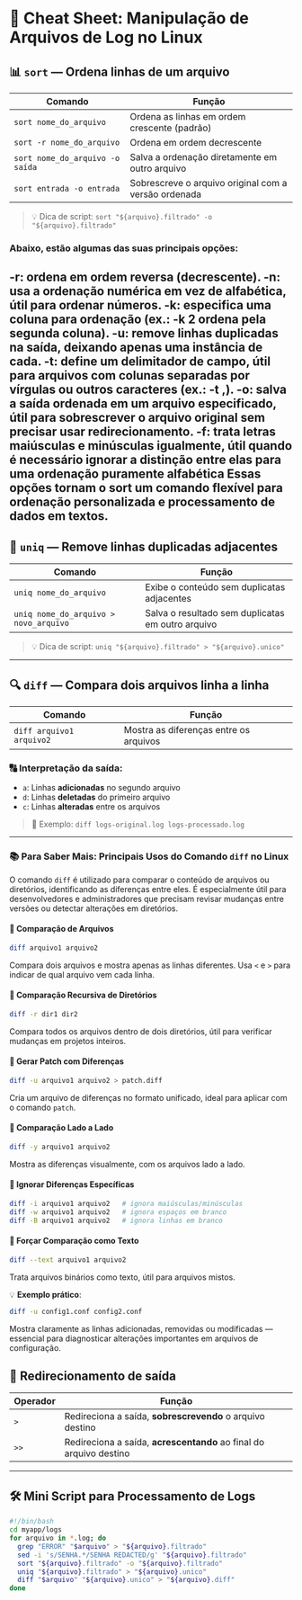 # 🧠 Cheat Sheet: Manipulação de Arquivos de Log no Linux

## 📊 `sort` — Ordena linhas de um arquivo

| Comando                          | Função                                                                 |
|----------------------------------|------------------------------------------------------------------------|
| `sort nome_do_arquivo`          | Ordena as linhas em ordem crescente (padrão)                          |
| `sort -r nome_do_arquivo`       | Ordena em ordem decrescente                                           |
| `sort nome_do_arquivo -o saída` | Salva a ordenação diretamente em outro arquivo                        |
| `sort entrada -o entrada`       | Sobrescreve o arquivo original com a versão ordenada                  |

> 💡 Dica de script:
> `sort "${arquivo}.filtrado" -o "${arquivo}.filtrado"`

### Abaixo, estão algumas das suas principais opções:

-r: ordena em ordem reversa (decrescente).
-n: usa a ordenação numérica em vez de alfabética, útil para ordenar números.
-k: especifica uma coluna para ordenação (ex.: -k 2 ordena pela segunda coluna).
-u: remove linhas duplicadas na saída, deixando apenas uma instância de cada.
-t: define um delimitador de campo, útil para arquivos com colunas separadas por vírgulas ou outros caracteres (ex.: -t ,).
-o: salva a saída ordenada em um arquivo especificado, útil para sobrescrever o arquivo original sem precisar usar redirecionamento.
-f: trata letras maiúsculas e minúsculas igualmente, útil quando é necessário ignorar a distinção entre elas para uma ordenação puramente alfabética
Essas opções tornam o sort um comando flexível para ordenação personalizada e processamento de dados em textos.
---

## 🧹 `uniq` — Remove linhas duplicadas adjacentes

| Comando                                 | Função                                                                 |
|-----------------------------------------|------------------------------------------------------------------------|
| `uniq nome_do_arquivo`                 | Exibe o conteúdo sem duplicatas adjacentes                            |
| `uniq nome_do_arquivo > novo_arquivo`  | Salva o resultado sem duplicatas em outro arquivo                     |

> 💡 Dica de script:
> `uniq "${arquivo}.filtrado" > "${arquivo}.unico"`

---

## 🔍 `diff` — Compara dois arquivos linha a linha

| Comando                        | Função                                                                 |
|--------------------------------|------------------------------------------------------------------------|
| `diff arquivo1 arquivo2`      | Mostra as diferenças entre os arquivos                                |

### 🔠 Interpretação da saída:
- `a`: Linhas **adicionadas** no segundo arquivo
- `d`: Linhas **deletadas** do primeiro arquivo
- `c`: Linhas **alteradas** entre os arquivos

> 📌 Exemplo:
> `diff logs-original.log logs-processado.log`

---
### 📚 Para Saber Mais: Principais Usos do Comando `diff` no Linux

O comando `diff` é utilizado para comparar o conteúdo de arquivos ou diretórios, identificando as diferenças entre eles. É especialmente útil para desenvolvedores e administradores que precisam revisar mudanças entre versões ou detectar alterações em diretórios.

#### 📁 Comparação de Arquivos
```bash
diff arquivo1 arquivo2
```
Compara dois arquivos e mostra apenas as linhas diferentes. Usa `<` e `>` para indicar de qual arquivo vem cada linha.

#### 📂 Comparação Recursiva de Diretórios
```bash
diff -r dir1 dir2
```
Compara todos os arquivos dentro de dois diretórios, útil para verificar mudanças em projetos inteiros.

#### 🧩 Gerar Patch com Diferenças
```bash
diff -u arquivo1 arquivo2 > patch.diff
```
Cria um arquivo de diferenças no formato unificado, ideal para aplicar com o comando `patch`.

#### 👀 Comparação Lado a Lado
```bash
diff -y arquivo1 arquivo2
```
Mostra as diferenças visualmente, com os arquivos lado a lado.

#### 🧼 Ignorar Diferenças Específicas
```bash
diff -i arquivo1 arquivo2   # ignora maiúsculas/minúsculas
diff -w arquivo1 arquivo2   # ignora espaços em branco
diff -B arquivo1 arquivo2   # ignora linhas em branco
```

#### 📄 Forçar Comparação como Texto
```bash
diff --text arquivo1 arquivo2
```
Trata arquivos binários como texto, útil para arquivos mistos.

💡 **Exemplo prático**:
```bash
diff -u config1.conf config2.conf
```
Mostra claramente as linhas adicionadas, removidas ou modificadas — essencial para diagnosticar alterações importantes em arquivos de configuração.

## 📁 Redirecionamento de saída

| Operador | Função                                                                 |
|----------|------------------------------------------------------------------------|
| `>`      | Redireciona a saída, **sobrescrevendo** o arquivo destino              |
| `>>`     | Redireciona a saída, **acrescentando** ao final do arquivo destino     |

---

## 🛠️ Mini Script para Processamento de Logs

```bash
#!/bin/bash
cd myapp/logs
for arquivo in *.log; do
  grep "ERROR" "$arquivo" > "${arquivo}.filtrado"
  sed -i 's/SENHA.*/SENHA REDACTED/g' "${arquivo}.filtrado"
  sort "${arquivo}.filtrado" -o "${arquivo}.filtrado"
  uniq "${arquivo}.filtrado" > "${arquivo}.unico"
  diff "$arquivo" "${arquivo}.unico" > "${arquivo}.diff"
done
